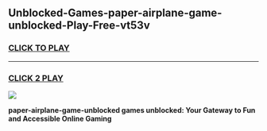 
## Unblocked-Games-paper-airplane-game-unblocked-Play-Free-vt53v
<h3>
<a href="https://premium76.site?title=paper-airplane-game-unblocked&ref=20M">CLICK TO PLAY</a></h3>
<hr>

<h3>
<a href="https://premium76.site?title=paper-airplane-game-unblocked&ref=20M">CLICK 2 PLAY</a>
  
</h3>

<a href="https://premium76.site?title=paper-airplane-game-unblocked&ref=19M"><img src="https://clearcache.store/games.png"></a>


**paper-airplane-game-unblocked games unblocked: Your Gateway to Fun and Accessible Online Gaming**
